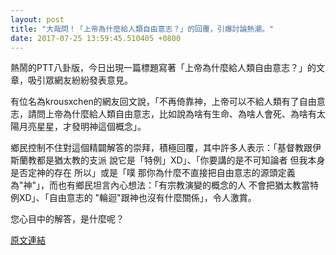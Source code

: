 ```yaml
---
layout: post
title: "大哉問！「上帝為什麼給人類自由意志？」的回覆，引爆討論熱潮。"
date: 2017-07-25 13:59:45.510405 +0800
---
```


熱鬧的PTT八卦版，今日出現一篇標題寫著「上帝為什麼給人類自由意志？」的文章，吸引眾網友紛紛發表意見。

有位名為krousxchen的網友回文說，「不再倚靠神，上帝可以不給人類有了自由意志，請問上帝為什麼給人類自由意志，比如說為啥有生命、為啥人會死、為啥有太陽月亮星星，才發明神這個概念」。

鄉民控制不住對這個精闢解答的崇拜，積極回覆，其中許多人表示：「基督教跟伊斯蘭教都是猶太教的支派 說它是「特例」XD」、「你要講的是不可知論者 但我本身是否定神的存在 所以」或是「噗 那你為什麼不直接把自由意志的源頭定義為"神"」，而也有鄉民坦言內心想法：「有宗教演變的概念的人 不會把猶太教當特例XD」、「自由意志的 "輪迴"跟神也沒有什麼關係」，令人激賞。

您心目中的解答，是什麼呢？

<a href = "https://www.ptt.cc/bbs/Gossiping/M.1500941689.A.F35.html">原文連結</a>

